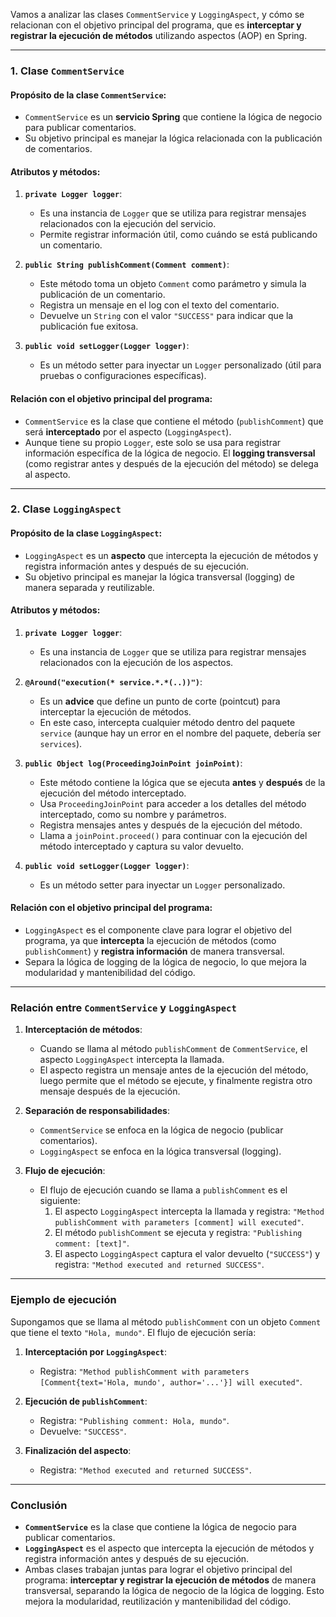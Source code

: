Vamos a analizar las clases `CommentService` y `LoggingAspect`, y cómo se relacionan con el objetivo principal del programa, que es **interceptar y registrar la ejecución de métodos** utilizando aspectos (AOP) en Spring.

---

### **1. Clase `CommentService`**

#### **Propósito de la clase `CommentService`**:
- `CommentService` es un **servicio Spring** que contiene la lógica de negocio para publicar comentarios.
- Su objetivo principal es manejar la lógica relacionada con la publicación de comentarios.

#### **Atributos y métodos**:
1. **`private Logger logger`**:
    - Es una instancia de `Logger` que se utiliza para registrar mensajes relacionados con la ejecución del servicio.
    - Permite registrar información útil, como cuándo se está publicando un comentario.

2. **`public String publishComment(Comment comment)`**:
    - Este método toma un objeto `Comment` como parámetro y simula la publicación de un comentario.
    - Registra un mensaje en el log con el texto del comentario.
    - Devuelve un `String` con el valor `"SUCCESS"` para indicar que la publicación fue exitosa.

3. **`public void setLogger(Logger logger)`**:
    - Es un método setter para inyectar un `Logger` personalizado (útil para pruebas o configuraciones específicas).

#### **Relación con el objetivo principal del programa**:
- `CommentService` es la clase que contiene el método (`publishComment`) que será **interceptado** por el aspecto (`LoggingAspect`).
- Aunque tiene su propio `Logger`, este solo se usa para registrar información específica de la lógica de negocio. El **logging transversal** (como registrar antes y después de la ejecución del método) se delega al aspecto.

---

### **2. Clase `LoggingAspect`**

#### **Propósito de la clase `LoggingAspect`**:
- `LoggingAspect` es un **aspecto** que intercepta la ejecución de métodos y registra información antes y después de su ejecución.
- Su objetivo principal es manejar la lógica transversal (logging) de manera separada y reutilizable.

#### **Atributos y métodos**:
1. **`private Logger logger`**:
    - Es una instancia de `Logger` que se utiliza para registrar mensajes relacionados con la ejecución de los aspectos.

2. **`@Around("execution(* service.*.*(..))")`**:
    - Es un **advice** que define un punto de corte (pointcut) para interceptar la ejecución de métodos.
    - En este caso, intercepta cualquier método dentro del paquete `service` (aunque hay un error en el nombre del paquete, debería ser `services`).

3. **`public Object log(ProceedingJoinPoint joinPoint)`**:
    - Este método contiene la lógica que se ejecuta **antes** y **después** de la ejecución del método interceptado.
    - Usa `ProceedingJoinPoint` para acceder a los detalles del método interceptado, como su nombre y parámetros.
    - Registra mensajes antes y después de la ejecución del método.
    - Llama a `joinPoint.proceed()` para continuar con la ejecución del método interceptado y captura su valor devuelto.

4. **`public void setLogger(Logger logger)`**:
    - Es un método setter para inyectar un `Logger` personalizado.

#### **Relación con el objetivo principal del programa**:
- `LoggingAspect` es el componente clave para lograr el objetivo del programa, ya que **intercepta** la ejecución de métodos (como `publishComment`) y **registra información** de manera transversal.
- Separa la lógica de logging de la lógica de negocio, lo que mejora la modularidad y mantenibilidad del código.

---

### **Relación entre `CommentService` y `LoggingAspect`**

1. **Interceptación de métodos**:
    - Cuando se llama al método `publishComment` de `CommentService`, el aspecto `LoggingAspect` intercepta la llamada.
    - El aspecto registra un mensaje antes de la ejecución del método, luego permite que el método se ejecute, y finalmente registra otro mensaje después de la ejecución.

2. **Separación de responsabilidades**:
    - `CommentService` se enfoca en la lógica de negocio (publicar comentarios).
    - `LoggingAspect` se enfoca en la lógica transversal (logging).

3. **Flujo de ejecución**:
    - El flujo de ejecución cuando se llama a `publishComment` es el siguiente:
        1. El aspecto `LoggingAspect` intercepta la llamada y registra: `"Method publishComment with parameters [comment] will executed"`.
        2. El método `publishComment` se ejecuta y registra: `"Publishing comment: [text]"`.
        3. El aspecto `LoggingAspect` captura el valor devuelto (`"SUCCESS"`) y registra: `"Method executed and returned SUCCESS"`.

---

### **Ejemplo de ejecución**

Supongamos que se llama al método `publishComment` con un objeto `Comment` que tiene el texto `"Hola, mundo"`. El flujo de ejecución sería:

1. **Interceptación por `LoggingAspect`**:
    - Registra: `"Method publishComment with parameters [Comment{text='Hola, mundo', author='...'}] will executed"`.

2. **Ejecución de `publishComment`**:
    - Registra: `"Publishing comment: Hola, mundo"`.
    - Devuelve: `"SUCCESS"`.

3. **Finalización del aspecto**:
    - Registra: `"Method executed and returned SUCCESS"`.

---

### **Conclusión**

- **`CommentService`** es la clase que contiene la lógica de negocio para publicar comentarios.
- **`LoggingAspect`** es el aspecto que intercepta la ejecución de métodos y registra información antes y después de su ejecución.
- Ambas clases trabajan juntas para lograr el objetivo principal del programa: **interceptar y registrar la ejecución de métodos** de manera transversal, separando la lógica de negocio de la lógica de logging. Esto mejora la modularidad, reutilización y mantenibilidad del código.